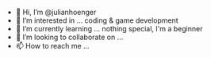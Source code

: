 - 👋 Hi, I’m @julianhoenger
- 👀 I’m interested in ... coding & game development
- 🌱 I’m currently learning ... nothing special, I'm a beginner
- 💞️ I’m looking to collaborate on ...
- 📫 How to reach me ...

<!---
julianhoenger/julianhoenger is a ✨ special ✨ repository because its `README.md` (this file) appears on your GitHub profile.
You can click the Preview link to take a look at your changes.
--->
